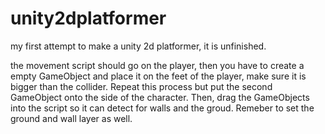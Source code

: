 # unity2dplatformer
my first attempt to make a unity 2d platformer, it is unfinished.

the movement script should go on the player, then you have to create a empty GameObject and place it on the feet of the player, make sure it is bigger than the collider. Repeat this process but put the second GameObject onto the side of the character. Then, drag the GameObjects into the script so it can detect for walls and the groud. Remeber to set the ground and wall layer as well.
